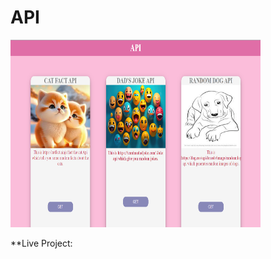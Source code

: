# API 

<span>
<img src="Screenshot (115).png" width ="400px" height="300px">
</span>

**Live Project:
